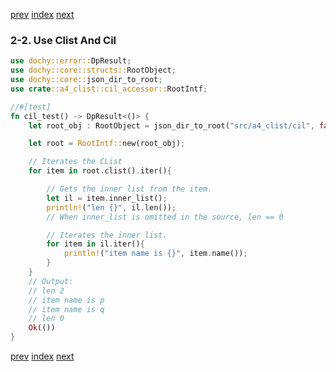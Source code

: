 [prev](root.md)
[index](index.md)
[next](root.md)

### 2-2. Use Clist And Cil

```rust
use dochy::error::DpResult;
use dochy::core::structs::RootObject;
use dochy::core::json_dir_to_root;
use crate::a4_clist::cil_accessor::RootIntf;

//#[test]
fn cil_test() -> DpResult<()> {
    let root_obj : RootObject = json_dir_to_root("src/a4_clist/cil", false)?;

    let root = RootIntf::new(root_obj);

    // Iterates the CList
    for item in root.clist().iter(){

        // Gets the inner list from the item.
        let il = item.inner_list();
        println!("len {}", il.len());
        // When inner_list is omitted in the source, len == 0

        // Iterates the inner list.
        for item in il.iter(){
            println!("item name is {}", item.name());
        }
    }
    // Output:
    // len 2
    // item name is p
    // item name is q
    // len 0
    Ok(())
}
```


[prev](root.md)
[index](index.md)
[next](root.md)
